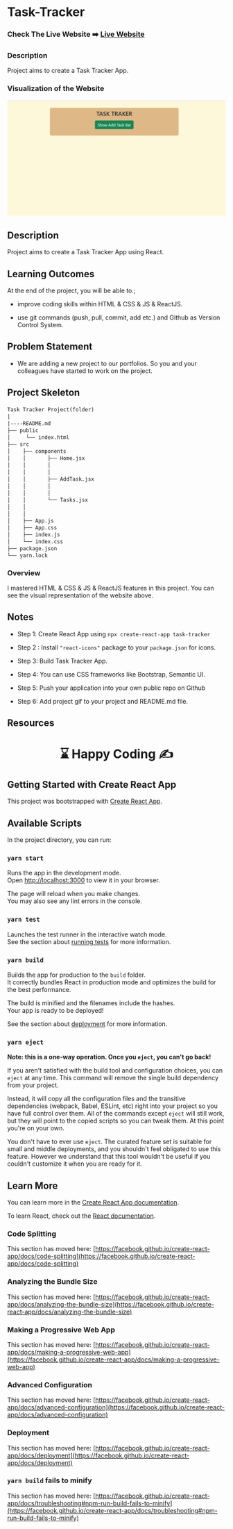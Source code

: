 # Task-Tracker

### Check The Live Website ➡️ [Live Website](https://task-traker-react.vercel.app/)

### Description

Project aims to create a Task Tracker App.

### Visualization of the Website

![Form](./TaskTraker-React.gif)

## Description

Project aims to create a Task Tracker App using React.

## Learning Outcomes

At the end of the project, you will be able to.;

- improve coding skills within HTML & CSS & JS & ReactJS.

- use git commands (push, pull, commit, add etc.) and Github as Version Control System.

## Problem Statement

- We are adding a new project to our portfolios. So you and your colleagues have started to work on the project.

## Project Skeleton

```
Task Tracker Project(folder)
|
|----README.md
├── public
│     └── index.html
├── src
│    ├── components
│    │       ├── Home.jsx
│    │       │     
│    │       │   
│    │       ├── AddTask.jsx
│    │       │   
│    │       │   
│    │       └── Tasks.jsx
│    │             
│    │            
│    ├── App.js
│    ├── App.css
│    ├── index.js
│    └── index.css
├── package.json
└── yarn.lock
```

### Overview

I mastered HTML & CSS & JS & ReactJS features in this project.
You can see the visual representation of the website above.

## Notes

- Step 1: Create React App using `npx create-react-app task-tracker`

- Step 2 : Install `"react-icons"` package to your `package.json` for icons.

- Step 3: Build Task Tracker App.

- Step 4: You can use CSS frameworks like Bootstrap, Semantic UI.

- Step 5: Push your application into your own public repo on Github

- Step 6: Add project gif to your project and README.md file.

## Resources

# <center> ⌛ Happy Coding ✍ </center>

## Getting Started with Create React App

This project was bootstrapped with [Create React App](https://github.com/facebook/create-react-app).

## Available Scripts

In the project directory, you can run:

### `yarn start`

Runs the app in the development mode.\
Open [http://localhost:3000](http://localhost:3000) to view it in your browser.

The page will reload when you make changes.\
You may also see any lint errors in the console.

### `yarn test`

Launches the test runner in the interactive watch mode.\
See the section about [running tests](https://facebook.github.io/create-react-app/docs/running-tests) for more information.

### `yarn build`

Builds the app for production to the `build` folder.\
It correctly bundles React in production mode and optimizes the build for the best performance.

The build is minified and the filenames include the hashes.\
Your app is ready to be deployed!

See the section about [deployment](https://facebook.github.io/create-react-app/docs/deployment) for more information.

### `yarn eject`

**Note: this is a one-way operation. Once you `eject`, you can't go back!**

If you aren't satisfied with the build tool and configuration choices, you can `eject` at any time. This command will remove the single build dependency from your project.

Instead, it will copy all the configuration files and the transitive dependencies (webpack, Babel, ESLint, etc) right into your project so you have full control over them. All of the commands except `eject` will still work, but they will point to the copied scripts so you can tweak them. At this point you're on your own.

You don't have to ever use `eject`. The curated feature set is suitable for small and middle deployments, and you shouldn't feel obligated to use this feature. However we understand that this tool wouldn't be useful if you couldn't customize it when you are ready for it.

## Learn More

You can learn more in the [Create React App documentation](https://facebook.github.io/create-react-app/docs/getting-started).

To learn React, check out the [React documentation](https://reactjs.org/).

### Code Splitting

This section has moved here: [https://facebook.github.io/create-react-app/docs/code-splitting](https://facebook.github.io/create-react-app/docs/code-splitting)

### Analyzing the Bundle Size

This section has moved here: [https://facebook.github.io/create-react-app/docs/analyzing-the-bundle-size](https://facebook.github.io/create-react-app/docs/analyzing-the-bundle-size)

### Making a Progressive Web App

This section has moved here: [https://facebook.github.io/create-react-app/docs/making-a-progressive-web-app](https://facebook.github.io/create-react-app/docs/making-a-progressive-web-app)

### Advanced Configuration

This section has moved here: [https://facebook.github.io/create-react-app/docs/advanced-configuration](https://facebook.github.io/create-react-app/docs/advanced-configuration)

### Deployment

This section has moved here: [https://facebook.github.io/create-react-app/docs/deployment](https://facebook.github.io/create-react-app/docs/deployment)

### `yarn build` fails to minify

This section has moved here: [https://facebook.github.io/create-react-app/docs/troubleshooting#npm-run-build-fails-to-minify](https://facebook.github.io/create-react-app/docs/troubleshooting#npm-run-build-fails-to-minify)
